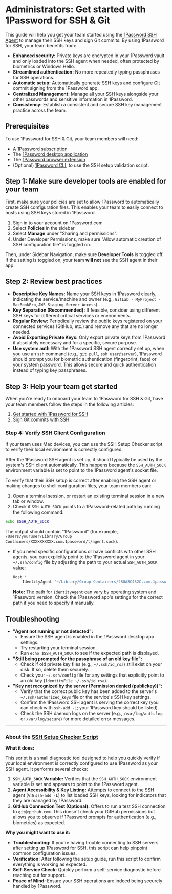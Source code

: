 # Administrators: Get started with 1Password for SSH & Git

This guide will help you get your team started using the [1Password SSH Agent](https://developer.1password.com/docs/ssh) to manage their SSH keys and sign Git commits. By using 1Password for SSH, your team benefits from:

- **Enhanced security:** Private keys are encrypted in your 1Password vault and only loaded into the SSH agent when needed, often protected by biometrics or Windows Hello.
- **Streamlined authentication:** No more repeatedly typing passphrases for SSH operations.
- **Automatic setup:** Automatically generate SSH keys and configure Git commit signing from the 1Password app.
- **Centralized Management:** Manage all your SSH keys alongside your other passwords and sensitive information in 1Password.
- **Consistency:** Establish a consistent and secure SSH key management practice across the team.

## Prerequisites

To use 1Password for SSH & Git, your team members will need:

- A [1Password subscription](https://start.1password.com/sign-up/plan)
- The [1Password desktop application](https://1password.com/downloads/)
- The [1Password browser extension](https://1password.com/downloads/browser-extension)
- (Optional) [1Password CLI](https://developer.1password.com/docs/cli/get-started/), to use the SSH setup validation script.

## Step 1: Make sure developer tools are enabled for your team

First, make sure your policies are set to allow 1Password to automatically create SSH configuration files. This enables your team to easily connect to hosts using SSH keys stored in 1Password.

1. Sign in to your account on 1Password.com
2. Select **Policies** in the sidebar
3. Select **Manage** under "Sharing and permissions".
4. Under Developer Permissions, make sure "Allow automatic creation of SSH configuration file" is toggled on.

Then, under Sidebar Navigation, make sure **Developer Tools** is toggled off. If the setting is toggled on, your team **will not** see the SSH agent in their app.

## Step 2: Review best practices


- **Descriptive Key Names:** Name your SSH keys in 1Password clearly, indicating the service/machine and owner (e.g., `GitLab - MyProject - MacBookPro`, `AWS Staging Server Access`).
- **Key Separation (Recommended):** If feasible, consider using different SSH keys for different critical services or environments.
- **Regular Review:** Periodically review the public keys registered on your connected services (GitHub, etc.) and remove any that are no longer needed.
- **Avoid Exporting Private Keys:** Only export private keys from 1Password if absolutely necessary and for a specific, secure purpose.
- **Use system auth** With the 1Password SSH agent correctly set up, when you use an `ssh` command (e.g., `git pull`, `ssh user@server`), 1Password should prompt you for biometric authentication (fingerprint, face) or your system password. This allows secure and quick authentication instead of typing key passphrases.

## Step 3: Help your team get started

When you're ready to onboard your team to 1Password for SSH & Git, have your team members follow the steps in the following articles:

1. [Get started with 1Password for SSH](https://developer.1password.com/docs/ssh/get-started)
2. [Sign Git commits with SSH](https://developer.1password.com/docs/ssh/git-commit-signing)

### Step 4: Verify SSH Client Configuration

If your team uses Mac devices, you can use the SSH Setup Checker script to verify their local environment is correctly configured.

After the 1Password SSH agent is set up, it should typically be used by the system's SSH client automatically. This happens because the `SSH_AUTH_SOCK` environment variable is set to point to the 1Password agent's socket file.

To verify that their SSH setup is correct after enabling the SSH agent or making changes to shell configuration files, your team members can:

1. Open a terminal session, or restart an existing terminal session in a new tab or window.
2. Check if `SSH_AUTH_SOCK` points to a 1Password-related path by running the following command:

  ```bash
  echo $SSH_AUTH_SOCK
  ```

  The output should contain "1Password" (for example, `/Users/youruser/Library/Group Containers/XXXXXXXXXX.com.1password/t/agent.sock`).

- If you need specific configurations or have conflicts with other SSH agents, you can explicitly point to the 1Password agent in your `~/.ssh/config` file by adjusting the path to your actual `SSH_AUTH_SOCK` value:

  ```bash
  Host *
      IdentityAgent "~/Library/Group Containers/2BUA8C4S2C.com.1password/t/agent.sock"
  ```

  **Note:** The path for `IdentityAgent` can vary by operating system and 1Password version. Check the 1Password app's settings for the correct path if you need to specify it manually.

## Troubleshooting

- **"Agent not running or not detected":**
  - Ensure the SSH agent is enabled in the 1Password desktop app settings.
  - Try restarting your terminal session.
  - Run `echo $SSH_AUTH_SOCK` to see if the expected path is displayed.
- **"Still being prompted for the passphrase of an old key file":**
  - Check if old private key files (e.g., `~/.ssh/id_rsa`) still exist on your disk. If so, delete them securely.
  - Check your `~/.ssh/config` file for any settings that explicitly point to an old key (`IdentityFile ~/.ssh/id_rsa`).
- **"Key not recognized by the server (Permission denied (publickey))":**
  - Verify that the correct public key has been added to the server's `~/.ssh/authorized_keys` file or the service's SSH key settings.
  - Confirm the 1Password SSH agent is serving the correct key (you can check with `ssh-add -L`; your 1Password key should be listed).
  - Check the SSH daemon logs on the server (e.g., `/var/log/auth.log` or `/var/log/secure`) for more detailed error messages.

---

### About the [SSH Setup Checker Script](ssh-checker.sh)

**What it does:**

This script is a small diagnostic tool designed to help you quickly verify if your local environment is correctly configured to use 1Password as your SSH agent. It performs several checks:

1. **`SSH_AUTH_SOCK` Variable:** Verifies that the `SSH_AUTH_SOCK` environment variable is set and appears to point to the 1Password agent.
2. **Agent Accessibility & Key Listing:** Attempts to connect to the SSH agent (via `ssh-add -L`) to list loaded SSH keys, looking for indicators that they are managed by 1Password.
3. **GitHub Connection Test (Optional):** Offers to run a test SSH connection to `git@github.com`. This doesn't check your GitHub permissions but allows you to observe if 1Password prompts for authentication (e.g., biometrics) as expected.

**Why you might want to use it:**

- **Troubleshooting:** If you're having trouble connecting to SSH servers after setting up 1Password for SSH, this script can help pinpoint common configuration issues.
- **Verification:** After following the setup guide, run this script to confirm everything is working as expected.
- **Self-Service Check:** Quickly perform a self-service diagnostic before reaching out for support.
- **Peace of Mind:** Ensure your SSH operations are indeed being securely handled by 1Password.
